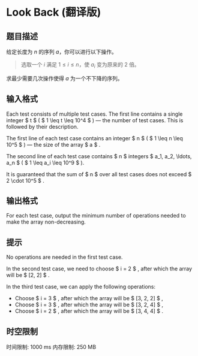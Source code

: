 # Look Back (翻译版)

## 题目描述

给定长度为 $n$ 的序列 $a$，你可以进行以下操作。  
>选取一个 $i$ 满足 $1\le i\le n$，使 $a_i$ 变为原来的 $2$ 倍。  

求最少需要几次操作使得 $a$ 为一个不下降的序列。

## 输入格式

Each test consists of multiple test cases. The first line contains a single integer $ t $ ( $ 1 \leq t \leq 10^4 $ ) — the number of test cases. This is followed by their description.

The first line of each test case contains an integer $ n $ ( $ 1 \leq n \leq 10^5 $ ) — the size of the array $ a $ .

The second line of each test case contains $ n $ integers $ a_1, a_2, \ldots, a_n $ ( $ 1 \leq a_i \leq 10^9 $ ).

It is guaranteed that the sum of $ n $ over all test cases does not exceed $ 2 \cdot 10^5 $ .

## 输出格式

For each test case, output the minimum number of operations needed to make the array non-decreasing.

## 提示

No operations are needed in the first test case.

In the second test case, we need to choose $ i = 2 $ , after which the array will be $ [2, 2] $ .

In the third test case, we can apply the following operations:

- Choose $ i = 3 $ , after which the array will be $ [3, 2, 2] $ ,
- Choose $ i = 3 $ , after which the array will be $ [3, 2, 4] $ ,
- Choose $ i = 2 $ , after which the array will be $ [3, 4, 4] $ .

## 时空限制

时间限制: 1000 ms
内存限制: 250 MB
